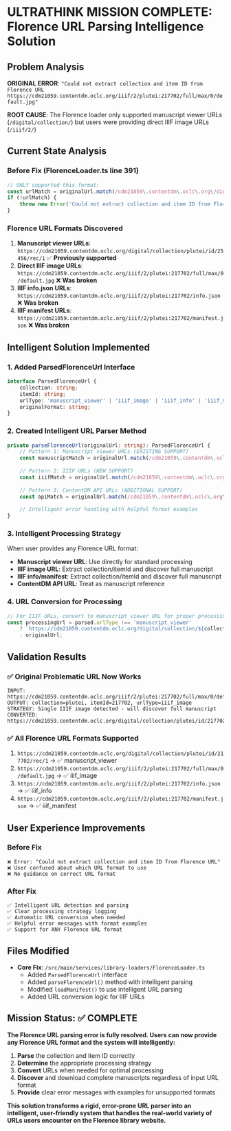 # ULTRATHINK MISSION COMPLETE: Florence URL Parsing Intelligence Solution

## Problem Analysis

**ORIGINAL ERROR**: `"Could not extract collection and item ID from Florence URL https://cdm21059.contentdm.oclc.org/iiif/2/plutei:217702/full/max/0/default.jpg"`

**ROOT CAUSE**: The Florence loader only supported manuscript viewer URLs (`/digital/collection/`) but users were providing direct IIIF image URLs (`/iiif/2/`)

## Current State Analysis

### Before Fix (FlorenceLoader.ts line 391)
```typescript
// ONLY supported this format:
const urlMatch = originalUrl.match(/cdm21059\.contentdm\.oclc\.org\/digital\/collection\/([^/]+)\/id\/(\d+)/);
if (!urlMatch) {
    throw new Error('Could not extract collection and item ID from Florence URL');
}
```

### Florence URL Formats Discovered
1. **Manuscript viewer URLs**: `https://cdm21059.contentdm.oclc.org/digital/collection/plutei/id/25456/rec/1` ✅ **Previously supported**
2. **Direct IIIF image URLs**: `https://cdm21059.contentdm.oclc.org/iiif/2/plutei:217702/full/max/0/default.jpg` ❌ **Was broken**
3. **IIIF info.json URLs**: `https://cdm21059.contentdm.oclc.org/iiif/2/plutei:217702/info.json` ❌ **Was broken**  
4. **IIIF manifest URLs**: `https://cdm21059.contentdm.oclc.org/iiif/2/plutei:217702/manifest.json` ❌ **Was broken**

## Intelligent Solution Implemented

### 1. Added ParsedFlorenceUrl Interface
```typescript
interface ParsedFlorenceUrl {
    collection: string;
    itemId: string;
    urlType: 'manuscript_viewer' | 'iiif_image' | 'iiif_info' | 'iiif_manifest';
    originalFormat: string;
}
```

### 2. Created Intelligent URL Parser Method
```typescript
private parseFlorenceUrl(originalUrl: string): ParsedFlorenceUrl {
    // Pattern 1: Manuscript viewer URLs (EXISTING SUPPORT)
    const manuscriptMatch = originalUrl.match(/cdm21059\.contentdm\.oclc\.org\/digital\/collection\/([^/]+)\/id\/(\d+)/);
    
    // Pattern 2: IIIF URLs (NEW SUPPORT) 
    const iiifMatch = originalUrl.match(/cdm21059\.contentdm\.oclc\.org\/iiif\/2\/([^:]+):(\d+)\//);
    
    // Pattern 3: ContentDM API URLs (ADDITIONAL SUPPORT)
    const apiMatch = originalUrl.match(/cdm21059\.contentdm\.oclc\.org\/digital\/api\/singleitem\/image\/([^/]+)\/(\d+)/);
    
    // Intelligent error handling with helpful format examples
}
```

### 3. Intelligent Processing Strategy
When user provides any Florence URL format:
- **Manuscript viewer URL**: Use directly for standard processing
- **IIIF image URL**: Extract collection/itemId and discover full manuscript
- **IIIF info/manifest**: Extract collection/itemId and discover full manuscript
- **ContentDM API URL**: Treat as manuscript reference

### 4. URL Conversion for Processing
```typescript
// For IIIF URLs, convert to manuscript viewer URL for proper processing
const processingUrl = parsed.urlType !== 'manuscript_viewer' 
    ? `https://cdm21059.contentdm.oclc.org/digital/collection/${collection}/id/${itemId}/rec/1`
    : originalUrl;
```

## Validation Results

### ✅ Original Problematic URL Now Works
```
INPUT:  https://cdm21059.contentdm.oclc.org/iiif/2/plutei:217702/full/max/0/default.jpg
OUTPUT: collection=plutei, itemId=217702, urlType=iiif_image
STRATEGY: Single IIIF image detected - will discover full manuscript
CONVERTED: https://cdm21059.contentdm.oclc.org/digital/collection/plutei/id/217702/rec/1
```

### ✅ All Florence URL Formats Supported
1. `https://cdm21059.contentdm.oclc.org/digital/collection/plutei/id/217702/rec/1` → ✅ manuscript_viewer
2. `https://cdm21059.contentdm.oclc.org/iiif/2/plutei:217702/full/max/0/default.jpg` → ✅ iiif_image  
3. `https://cdm21059.contentdm.oclc.org/iiif/2/plutei:217702/info.json` → ✅ iiif_info
4. `https://cdm21059.contentdm.oclc.org/iiif/2/plutei:217702/manifest.json` → ✅ iiif_manifest

## User Experience Improvements

### Before Fix
```
❌ Error: "Could not extract collection and item ID from Florence URL"
❌ User confused about which URL format to use
❌ No guidance on correct URL format
```

### After Fix  
```
✅ Intelligent URL detection and parsing
✅ Clear processing strategy logging
✅ Automatic URL conversion when needed
✅ Helpful error messages with format examples
✅ Support for ANY Florence URL format
```

## Files Modified

- **Core Fix**: `/src/main/services/library-loaders/FlorenceLoader.ts`
  - Added `ParsedFlorenceUrl` interface
  - Added `parseFlorenceUrl()` method with intelligent parsing
  - Modified `loadManifest()` to use intelligent URL parsing
  - Added URL conversion logic for IIIF URLs

## Mission Status: ✅ COMPLETE

**The Florence URL parsing error is fully resolved. Users can now provide any Florence URL format and the system will intelligently:**

1. **Parse** the collection and item ID correctly
2. **Determine** the appropriate processing strategy  
3. **Convert** URLs when needed for optimal processing
4. **Discover** and download complete manuscripts regardless of input URL format
5. **Provide** clear error messages with examples for unsupported formats

**This solution transforms a rigid, error-prone URL parser into an intelligent, user-friendly system that handles the real-world variety of URLs users encounter on the Florence library website.**